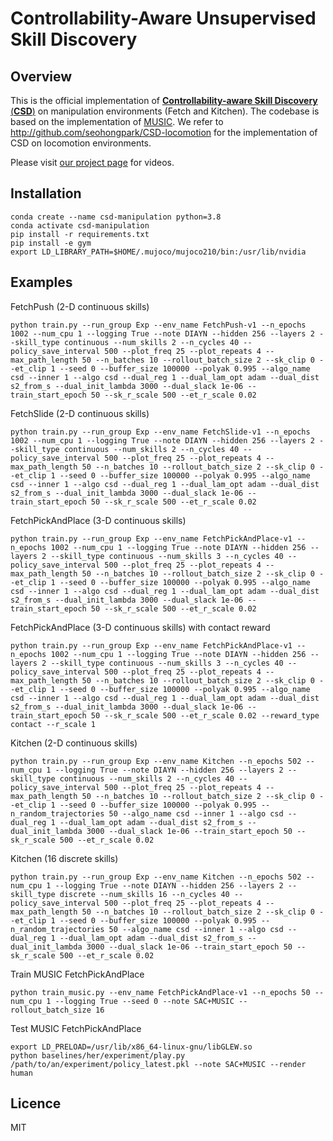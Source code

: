 # Controllability-Aware Unsupervised Skill Discovery


## Overview
This is the official implementation of [**Controllability-aware Skill Discovery** (**CSD**)](https://arxiv.org/abs/2302.05103) on manipulation environments (Fetch and Kitchen).
The codebase is based on the implementation of [MUSIC](https://github.com/ruizhaogit/music).
We refer to http://github.com/seohongpark/CSD-locomotion for the implementation of CSD on locomotion environments.

Please visit [our project page](https://seohong.me/projects/csd/) for videos.

## Installation

```
conda create --name csd-manipulation python=3.8
conda activate csd-manipulation
pip install -r requirements.txt
pip install -e gym
export LD_LIBRARY_PATH=$HOME/.mujoco/mujoco210/bin:/usr/lib/nvidia
```


## Examples

FetchPush (2-D continuous skills)
```
python train.py --run_group Exp --env_name FetchPush-v1 --n_epochs 1002 --num_cpu 1 --logging True --note DIAYN --hidden 256 --layers 2 --skill_type continuous --num_skills 2 --n_cycles 40 --policy_save_interval 500 --plot_freq 25 --plot_repeats 4 --max_path_length 50 --n_batches 10 --rollout_batch_size 2 --sk_clip 0 --et_clip 1 --seed 0 --buffer_size 100000 --polyak 0.995 --algo_name csd --inner 1 --algo csd --dual_reg 1 --dual_lam_opt adam --dual_dist s2_from_s --dual_init_lambda 3000 --dual_slack 1e-06 --train_start_epoch 50 --sk_r_scale 500 --et_r_scale 0.02
```
FetchSlide (2-D continuous skills)
```
python train.py --run_group Exp --env_name FetchSlide-v1 --n_epochs 1002 --num_cpu 1 --logging True --note DIAYN --hidden 256 --layers 2 --skill_type continuous --num_skills 2 --n_cycles 40 --policy_save_interval 500 --plot_freq 25 --plot_repeats 4 --max_path_length 50 --n_batches 10 --rollout_batch_size 2 --sk_clip 0 --et_clip 1 --seed 0 --buffer_size 100000 --polyak 0.995 --algo_name csd --inner 1 --algo csd --dual_reg 1 --dual_lam_opt adam --dual_dist s2_from_s --dual_init_lambda 3000 --dual_slack 1e-06 --train_start_epoch 50 --sk_r_scale 500 --et_r_scale 0.02
```
FetchPickAndPlace (3-D continuous skills)
```
python train.py --run_group Exp --env_name FetchPickAndPlace-v1 --n_epochs 1002 --num_cpu 1 --logging True --note DIAYN --hidden 256 --layers 2 --skill_type continuous --num_skills 3 --n_cycles 40 --policy_save_interval 500 --plot_freq 25 --plot_repeats 4 --max_path_length 50 --n_batches 10 --rollout_batch_size 2 --sk_clip 0 --et_clip 1 --seed 0 --buffer_size 100000 --polyak 0.995 --algo_name csd --inner 1 --algo csd --dual_reg 1 --dual_lam_opt adam --dual_dist s2_from_s --dual_init_lambda 3000 --dual_slack 1e-06 --train_start_epoch 50 --sk_r_scale 500 --et_r_scale 0.02
```
FetchPickAndPlace (3-D continuous skills) with contact reward
```
python train.py --run_group Exp --env_name FetchPickAndPlace-v1 --n_epochs 1002 --num_cpu 1 --logging True --note DIAYN --hidden 256 --layers 2 --skill_type continuous --num_skills 3 --n_cycles 40 --policy_save_interval 500 --plot_freq 25 --plot_repeats 4 --max_path_length 50 --n_batches 10 --rollout_batch_size 2 --sk_clip 0 --et_clip 1 --seed 0 --buffer_size 100000 --polyak 0.995 --algo_name csd --inner 1 --algo csd --dual_reg 1 --dual_lam_opt adam --dual_dist s2_from_s --dual_init_lambda 3000 --dual_slack 1e-06 --train_start_epoch 50 --sk_r_scale 500 --et_r_scale 0.02 --reward_type contact --r_scale 1
```
Kitchen (2-D continuous skills)
```
python train.py --run_group Exp --env_name Kitchen --n_epochs 502 --num_cpu 1 --logging True --note DIAYN --hidden 256 --layers 2 --skill_type continuous --num_skills 2 --n_cycles 40 --policy_save_interval 500 --plot_freq 25 --plot_repeats 4 --max_path_length 50 --n_batches 10 --rollout_batch_size 2 --sk_clip 0 --et_clip 1 --seed 0 --buffer_size 100000 --polyak 0.995 --n_random_trajectories 50 --algo_name csd --inner 1 --algo csd --dual_reg 1 --dual_lam_opt adam --dual_dist s2_from_s --dual_init_lambda 3000 --dual_slack 1e-06 --train_start_epoch 50 --sk_r_scale 500 --et_r_scale 0.02
```
Kitchen (16 discrete skills)
```
python train.py --run_group Exp --env_name Kitchen --n_epochs 502 --num_cpu 1 --logging True --note DIAYN --hidden 256 --layers 2 --skill_type discrete --num_skills 16 --n_cycles 40 --policy_save_interval 500 --plot_freq 25 --plot_repeats 4 --max_path_length 50 --n_batches 10 --rollout_batch_size 2 --sk_clip 0 --et_clip 1 --seed 0 --buffer_size 100000 --polyak 0.995 --n_random_trajectories 50 --algo_name csd --inner 1 --algo csd --dual_reg 1 --dual_lam_opt adam --dual_dist s2_from_s --dual_init_lambda 3000 --dual_slack 1e-06 --train_start_epoch 50 --sk_r_scale 500 --et_r_scale 0.02
```
Train MUSIC FetchPickAndPlace
```
python train_music.py --env_name FetchPickAndPlace-v1 --n_epochs 50 --num_cpu 1 --logging True --seed 0 --note SAC+MUSIC --rollout_batch_size 16
```
Test MUSIC FetchPickAndPlace
```
export LD_PRELOAD=/usr/lib/x86_64-linux-gnu/libGLEW.so
python baselines/her/experiment/play.py /path/to/an/experiment/policy_latest.pkl --note SAC+MUSIC --render human
```
## Licence

MIT
